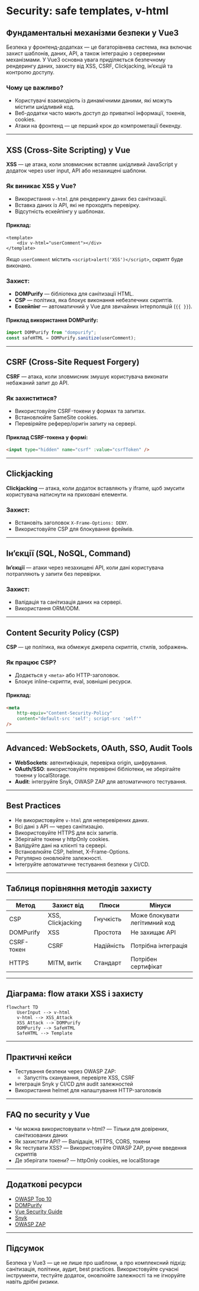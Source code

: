 # Security: safe templates, v-html

## Фундаментальні механізми безпеки у Vue3

Безпека у фронтенд-додатках — це багаторівнева система, яка включає захист шаблонів, даних, API, а також інтеграцію з серверними механізмами. У Vue3 основна увага приділяється безпечному рендерингу даних, захисту від XSS, CSRF, Clickjacking, ін’єкцій та контролю доступу.

### Чому це важливо?

-   Користувачі взаємодіють із динамічними даними, які можуть містити шкідливий код.
-   Веб-додатки часто мають доступ до приватної інформації, токенів, cookies.
-   Атаки на фронтенд — це перший крок до компрометації бекенду.

---

## XSS (Cross-Site Scripting) у Vue

**XSS** — це атака, коли зловмисник вставляє шкідливий JavaScript у додаток через user input, API або незахищені шаблони.

### Як виникає XSS у Vue?

-   Використання `v-html` для рендерингу даних без санітизації.
-   Вставка даних із API, які не проходять перевірку.
-   Відсутність ескейпінгу у шаблонах.

#### Приклад:

```vue
<template>
    <div v-html="userComment"></div>
</template>
```

Якщо `userComment` містить `<script>alert('XSS')</script>`, скрипт буде виконано.

### Захист:

-   **DOMPurify** — бібліотека для санітизації HTML.
-   **CSP** — політика, яка блокує виконання небезпечних скриптів.
-   **Ескейпінг** — автоматичний у Vue для звичайних інтерполяцій (`{{ }}`).

#### Приклад використання DOMPurify:

```js
import DOMPurify from "dompurify";
const safeHTML = DOMPurify.sanitize(userComment);
```

---

## CSRF (Cross-Site Request Forgery)

**CSRF** — атака, коли зловмисник змушує користувача виконати небажаний запит до API.

### Як захиститися?

-   Використовуйте CSRF-токени у формах та запитах.
-   Встановлюйте SameSite cookies.
-   Перевіряйте реферер/оригін запиту на сервері.

#### Приклад CSRF-токена у формі:

```html
<input type="hidden" name="csrf" :value="csrfToken" />
```

---

## Clickjacking

**Clickjacking** — атака, коли додаток вставляють у iframe, щоб змусити користувача натиснути на приховані елементи.

### Захист:

-   Встановіть заголовок `X-Frame-Options: DENY`.
-   Використовуйте CSP для блокування фреймів.

---

## Ін’єкції (SQL, NoSQL, Command)

**Ін’єкції** — атаки через незахищені API, коли дані користувача потрапляють у запити без перевірки.

### Захист:

-   Валідація та санітизація даних на сервері.
-   Використання ORM/ODM.

---

## Content Security Policy (CSP)

**CSP** — це політика, яка обмежує джерела скриптів, стилів, зображень.

### Як працює CSP?

-   Додається у `<meta>` або HTTP-заголовок.
-   Блокує inline-скрипти, eval, зовнішні ресурси.

#### Приклад:

```html
<meta
    http-equiv="Content-Security-Policy"
    content="default-src 'self'; script-src 'self'"
/>
```

---

## Advanced: WebSockets, OAuth, SSO, Audit Tools

-   **WebSockets**: автентифікація, перевірка origin, шифрування.
-   **OAuth/SSO**: використовуйте перевірені бібліотеки, не зберігайте токени у localStorage.
-   **Audit**: інтегруйте Snyk, OWASP ZAP для автоматичного тестування.

---

## Best Practices

-   Не використовуйте `v-html` для неперевірених даних.
-   Всі дані з API — через санітизацію.
-   Використовуйте HTTPS для всіх запитів.
-   Зберігайте токени у httpOnly cookies.
-   Валідуйте дані на клієнті та сервері.
-   Встановлюйте CSP, helmet, X-Frame-Options.
-   Регулярно оновлюйте залежності.
-   Інтегруйте автоматичне тестування безпеки у CI/CD.

---

## Таблиця порівняння методів захисту

| Метод      | Захист від        | Плюси      | Мінуси                        |
| ---------- | ----------------- | ---------- | ----------------------------- |
| CSP        | XSS, Clickjacking | Гнучкість  | Може блокувати легітимний код |
| DOMPurify  | XSS               | Простота   | Не захищає API                |
| CSRF-токен | CSRF              | Надійність | Потрібна інтеграція           |
| HTTPS      | MITM, витік       | Стандарт   | Потрібен сертифікат           |

---

## Діаграма: flow атаки XSS і захисту

```mermaid
flowchart TD
    UserInput --> v-html
    v-html --> XSS_Attack
    XSS_Attack --> DOMPurify
    DOMPurify --> SafeHTML
    SafeHTML --> Template
```

---

## Практичні кейси

-   Тестування безпеки через OWASP ZAP:
    -   Запустіть сканування, перевірте XSS, CSRF
-   Інтеграція Snyk у CI/CD для audit залежностей
-   Використання helmet для налаштування HTTP-заголовків

---

## FAQ по security у Vue

-   Чи можна використовувати v-html? — Тільки для довірених, санітизованих даних
-   Як захистити API? — Валідація, HTTPS, CORS, токени
-   Як тестувати XSS? — Використовуйте OWASP ZAP, ручне введення скриптів
-   Де зберігати токени? — httpOnly cookies, не localStorage

---

## Додаткові ресурси

-   [OWASP Top 10](https://owasp.org/www-project-top-ten/)
-   [DOMPurify](https://github.com/cure53/DOMPurify)
-   [Vue Security Guide](https://vuejs.org/guide/best-practices/security.html)
-   [Snyk](https://snyk.io/)
-   [OWASP ZAP](https://www.zaproxy.org/)

---

## Підсумок

Безпека у Vue3 — це не лише про шаблони, а про комплексний підхід: санітизація, політики, аудит, best practices. Використовуйте сучасні інструменти, тестуйте додаток, оновлюйте залежності та не ігноруйте навіть дрібні ризики.
